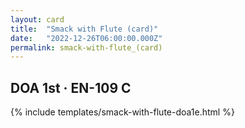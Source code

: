 ```yaml
---
layout: card
title:  "Smack with Flute (card)"
date:   "2022-12-26T06:00:00.000Z"
permalink: smack-with-flute_(card)
---
```


## DOA 1st &middot; EN-109 C

{% include templates/smack-with-flute-doa1e.html %}
